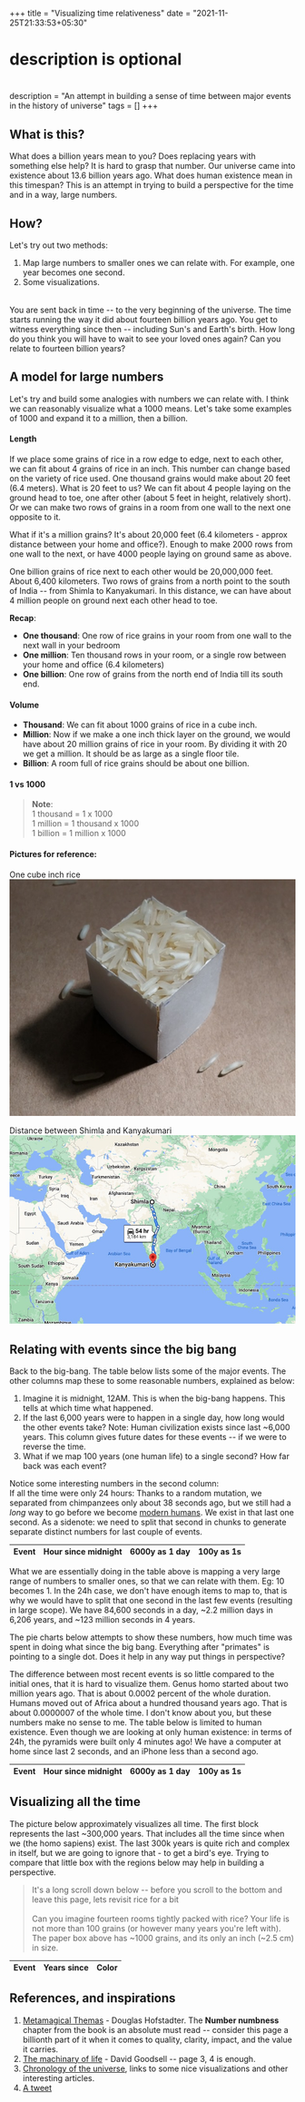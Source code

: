 +++
title = "Visualizing time relativeness"
date = "2021-11-25T21:33:53+05:30"

#
# description is optional
#
description = "An attempt in building a sense of time between major events in the history of universe"
tags = []
+++

<style>
 svg text {
     font-weight: 200;
     font-size: 12px;
 }

 svg polyline{
     opacity: .3;
     stroke: black;
     stroke-width: 1px;
     fill: none;
 }
 
 .grid-canvas-wrapper {
     width: 95vw;
     position: relative;
     left: 55%;
     right: 50%;
     margin-left: -50vw;
     margin-right: -50vw;
 }

span.text-inline-colors {
  display: inline-block;
  width: 14px;
  height: 14px;
  margin-bottom: -2px;
}
</style>
<!-- Load d3.js -->
<script src="/js/d3.v6.min.js"></script>
<script src="/js/moment-2.29.1.min.js"></script>
<script src="/js/fabric.min.js"></script>

## What is this?
What does a billion years mean to you? Does replacing years with something else help? It is hard to grasp that number. Our universe came into existence about 13.6 billion years ago. What does human existence mean in this timespan? This is an attempt in trying to build a perspective for the time and in a way, large numbers.

## How?
Let's try out two methods:
1. Map large numbers to smaller ones we can relate with. For example, one year becomes one second.
2. Some visualizations.

<p style="margin-bottom: 32px;"></p>

You are sent back in time -- to the very beginning of the universe. The time starts running the way it did about fourteen billion years ago. You get to witness everything since then -- including Sun's and Earth's birth. How long do you think you will have to wait to see your loved ones again? Can you relate to fourteen billion years?

## A model for large numbers
Let's try and build some analogies with numbers we can relate with. I think we can reasonably visualize what a 1000 means. Let's take some examples of 1000 and expand it to a million, then a billion.

#### Length
If we place some grains of rice in a row edge to edge, next to each  other, we can fit about 4 grains of rice in an inch. This number can change based on the variety of rice used. One thousand grains would  make about 20 feet (6.4 meters). What is 20 feet to us? We can fit about  4 people laying on the ground head to toe, one after other (about 5 feet in height, relatively short). Or we can make two rows of  grains in a room from one wall to the next one opposite to it.

What if it's a million grains? It's about 20,000 feet (6.4 kilometers - approx distance between your home and office?). Enough to make 2000 rows from one wall to the next, or have 4000 people laying on ground same as above.

One billion grains of rice next to each other would be 20,000,000 feet.  About 6,400 kilometers. Two rows of grains from a north point to the south of India -- from Shimla to Kanyakumari. In this distance, we can  have about 4 million people on ground next each other head to toe.

**Recap**:

- **One thousand**: One row of rice grains in your room from one wall to the next wall in your bedroom
- **One million**: Ten thousand rows in your room, or a single row between your home and office (6.4 kilometers)
- **One billion**: One row of grains from the north end of India till its south end.

#### Volume
- **Thousand**: We can fit about 1000 grains of rice in a cube inch.
- **Million**: Now if we make a one inch thick layer on the ground, we would have about 20 million grains of rice in your room. By dividing it with 20 we get a million. It should be as large as a single floor tile.
- **Billion**: A room full of rice grains should be about one billion.

#### 1 vs 1000
<div class='grid-canvas-wrapper2' id='scale-vis-wrapper'>
    <canvas id="scale-vis"></canvas>
</div>

> **Note**: \
> 1 thousand = 1 x 1000 \
> 1 million =  1 thousand x 1000 \
> 1 billion = 1 million x 1000

#### Pictures for reference:
One cube inch rice
![One cube inch of rice grains!](/images/scale-blog/one-cube-inch-rice.jpeg "One cube inch of rice grains")

Distance between Shimla and Kanyakumari
![A google maps view of the distance between Shimla and Kanyakumari!](/images/scale-blog/shimla-to-kanyakumari-google-maps.jpeg "A google maps view of the distance between Shimla and Kanyakumari")

## Relating with events since the big bang
Back to the big-bang. The table below lists some of the major events. The other columns map these to some reasonable numbers, explained as below:

1. Imagine it is midnight, 12AM. This is when the big-bang happens. This tells at which time what happened.
2. If the last 6,000 years were to happen in a single day, how long would the other events take? Note: Human civilization exists since last ~6,000 years. This column gives future dates for these events -- if we were to reverse the time.
3. What if we map 100 years (one human life) to a single second? How far back was each event?

Notice some interesting numbers in the second column:\
If all the time were only 24 hours: Thanks to a random mutation, we separated from chimpanzees only about 38 seconds ago, but we still had a _long_ way to go before we become [modern humans](https://en.wikipedia.org/wiki/Early_modern_human). We exist in that last one second. As a sidenote: we need to split that second in chunks to generate separate distinct numbers for last couple of events.


<!-- Create a div where the graph will take place -->
<div id="universe_timeline" class="timeline">
    <div id="universe_timeline_table" class="timeline_table">
        <table class="table table-bordered">
            <thead>
                <tr>
                    <th>Event</th>
                    <th>Hour since midnight</th>
                    <th>6000y as 1 day</th>
                    <th>100y as 1s</th>
                </tr>
            </thead>
            <tbody id="universe_timeline_tbody"></tbody>
        </table>
    </div>
    <p>
        What we are essentially doing in the table above is mapping a very large range of numbers to smaller ones, so that we can relate with them. Eg: 10 becomes 1. In the 24h case, we don't have enough items to map to, that is why we would have to split that one second in the last few events (resulting in large scope). We have 84,600 seconds in a day, ~2.2 million days in 6,206 years, and ~123 million seconds in 4 years.
    </p>
    <p>
        The pie charts below attempts to show these numbers, how much time was spent in doing what since the big bang. Everything after "primates" is pointing to a single dot. Does it help in any way put things in perspective?
    </p>
    <div id="universe_timeline_donut" class="timeline_donut"></div>
</div>

The difference between most recent events is so little compared to the initial ones, that it is hard to visualize them. Genus homo started about two million years ago. That is about 0.0002 percent of the whole duration. Humans moved out of Africa about a hundred thousand years ago. That is about 0.0000007 of the whole time. I don't know about you, but these numbers make no sense to me. The table below is limited to human existence. Even though we are looking at only human existence: in terms of 24h, the pyramids were built only 4 minutes ago! We have a computer at home since last 2 seconds, and an iPhone less than a second ago.
<div id="earth_timeline" class="timeline">
    <div id="earth_timeline_table" class="timeline_table">
        <table>
            <thead>
                <tr>
                    <th>Event</th>
                    <th>Hour since midnight</th>
                    <th>6000y as 1 day</th>
                    <th>100y as 1s</th>
                </tr>
            </thead>
            <tbody id="earth_timeline_tbody"></tbody>
        </table>
    </div>
    <div id="earth_timeline_donut" class="timeline_donut"></div>
</div>

## Visualizing all the time
The picture below approximately visualizes all time. The first block  represents the last ~300,000 years. That includes all the time since  when we (the homo sapiens) exist. The last 300k years is quite rich and complex in itself, but we are going to ignore that - to get a bird's eye. Trying to compare that little box with the regions below may help in building a perspective.


> It's a long scroll down below -- before you scroll to the bottom and leave this page, lets revisit rice for a bit\
>\
> Can you imagine fourteen rooms tightly packed with rice? Your life is not more than 100 grains (or however many years you're left with). The paper box above has ~1000 grains, and its only an inch (~2.5 cm) in size.





<div class='grid-canvas-wrapper' id='grid-vis-wrapper'>
    <canvas id="grid-vis"></canvas>
</div>

<div id="sapiens_timeline" class="timeline">
    <div id="sapiens_timeline_table" class="timeline_table">
        <table>
            <thead>
                <tr>
                    <th>Event</th>
                    <th>Years since</th>
                    <th>Color</th>
                </tr>
            </thead>
            <tbody id="sapiens_timeline_tbody"></tbody>
        </table>
    </div>
</div>

## References, and inspirations
1. [Metamagical Themas](https://www.amazon.in/Metamagical-Themas-Questing-Essence-Pattern-ebook/dp/B06XCJFHB5) - Douglas Hofstadter. The **Number numbness** chapter from the book is an absolute must read -- consider this page a billionth part of it when it comes to quality, clarity, impact, and the value it carries.
2. [The machinary of life](https://www.amazon.in/Machinery-Life-David-S-Goodsell/dp/0387849246) - David Goodsell -- page 3, 4 is enough.
3. [Chronology of the universe](https://en.wikipedia.org/wiki/Chronology_of_the_universe), links to some nice visualizations and other interesting articles.
4. [A tweet](https://twitter.com/Rainmaker1973/status/1352587177310486534)


<script src="/js/scale_blog/scale.js" type="text/javascript"></script>
<script type="text/javascript">


 drawPieForTimeline(
     d3,
     universeTimeline,
     'universe_timeline_donut',
     {
         height: pie_height,
         width: pie_width,
         margin: pie_margin,
         viewbox: '0 0 600 400',
         translate: 'translate(300,280)'
     }
 );
 drawPieForTimeline(
     d3,
     earthTimeline,
     'earth_timeline_donut',
     {
         height: pie_height,
         width: pie_width,
         margin: pie_margin,
         viewbox: '0 0 700 340',
         translate: 'translate(350,200)'
     }
 );

updateTables(universeTimeline, document.getElementById('universe_timeline_tbody'));
updateTables(earthTimeline, document.getElementById('earth_timeline_tbody'));

 updateGridVisualisationTable(sapiensTimeline.reverse(), document.getElementById('sapiens_timeline_tbody'));

 const gridRectSize = 10
 const widthForGrid = document.getElementById('grid-vis-wrapper').getBoundingClientRect().width - gridRectSize;
 drawGridVisualisation(
     'grid-vis',
     {
         width: widthForGrid,
         timeline: sapiensTimeline.reverse().map(t => ({...t})),
         yearsBlock: 300000
     }
 );

 const scaleDummyTimeline = [{
     eventTitle: '1 million',
     color: darkColors[0],
     years: 1000
 }, {
     eventTitle: '1 billion',
     color: darkColors[1],
     years: 1000000
 }];

 const widthForScaleGrid = document.getElementById('scale-vis-wrapper').getBoundingClientRect().width - gridRectSize;

 drawGridVisualisation(
     'scale-vis',
     {
         width: Math.min(widthForScaleGrid, 700),
         timeline: scaleDummyTimeline.reverse(),
         yearsBlock: 1000
     }
 );
</script>

